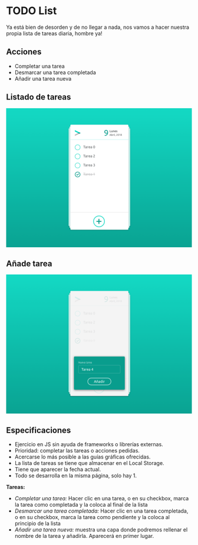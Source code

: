 #  TODO List
Ya está bien de desorden y de no llegar a nada, nos vamos a hacer nuestra propia lista de tareas diaria, hombre ya!

## Acciones
- Completar una tarea
- Desmarcar una tarea completada
- Añadir una tarea nueva

## Listado de tareas
![imagen design](guide/00-principal.png)

## Añade tarea
![imagen design](guide/02-tarea.png)

## Especificaciones
- Ejercicio en JS sin ayuda de frameworks o librerías externas.
- Prioridad: completar las tareas o acciones pedidas.
- Acercarse lo más posible a las guías gráficas ofrecidas.
- La lista de tareas se tiene que almacenar en el Local Storage.
- Tiene que aparecer la fecha actual.
- Todo se desarrolla en la misma página, solo hay 1.

**Tareas:**
- *Completar una tarea:* Hacer clic en una tarea, o en su checkbox, marca la tarea como completada y la coloca al final de la lista
- *Desmarcar una tarea completada:* Hacer clic en una tarea completada, o en su checkbox, marca la tarea como pendiente y la coloca al principio de la lista
- *Añadir una tarea nueva:* muestra una capa donde podremos rellenar el nombre de la tarea y añadirla. Aparecerá en primer lugar.
